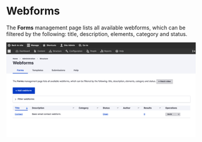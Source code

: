 # Webforms

The **Forms** management page lists all available webforms, which can be filtered by the following: title, description, elements, category and status.

![](../../../.gitbook/assets/Webforms-test-varbase-property-1.png)
